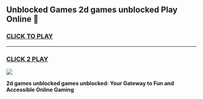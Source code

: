 
## Unblocked Games 2d games unblocked Play Online 👋
<h3>
<a href="https://news.freeplayer.one?title=2d_games_unblocked&ref=17F">CLICK TO PLAY</a></h3>
<hr>

<h3>
<a href="https://news.freeplayer.one?title=2d_games_unblocked&ref=17F">CLICK 2 PLAY</a>
  
</h3>

<a href="https://news.freeplayer.one?title=2d_games_unblocked&ref=17F/"><img src="https://clearcache.store/games.png"></a>


**2d games unblocked games unblocked: Your Gateway to Fun and Accessible Online Gaming**
